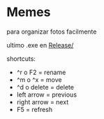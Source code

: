 # Memes
para organizar fotos facilmente

ultimo .exe en [Release/](https://github.com/ramirobasile/Memes/raw/master/Memes/bin/Release/Memes.exe)

shortcuts:
* ^r o F2 = rename
* ^m o ^x = move
* ^d o delete = delete
* left arrow = previous
* right arrow = next
* F5 = refresh
